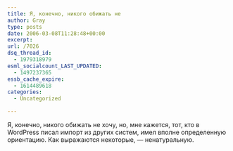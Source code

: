 ```yaml
---
title: Я, конечно, никого обижать не
author: Gray
type: posts
date: 2006-03-08T11:28:48+00:00
excerpt:
url: /7026
dsq_thread_id:
  - 1979318979
esml_socialcount_LAST_UPDATED:
  - 1497237365
essb_cache_expire:
  - 1614489618
categories:
  - Uncategorized

---
```








Я, конечно, никого обижать не хочу, но, мне кажется, тот, кто в WordPress писал импорт из других систем, имел вполне определенную ориентацию. Как выражаются некоторые, &#8212; ненатуральную.